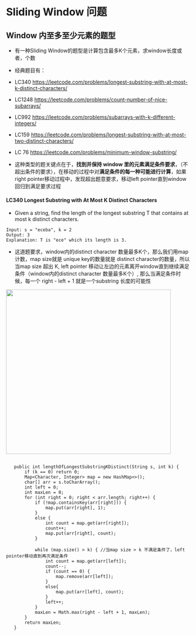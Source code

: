
# Sliding Window 问题


## Window 内至多至少元素的题型

- 有一种Sliding Window的题型是计算包含最多K个元素，求window长度或者，个数
- 经典题目有：
- LC340 https://leetcode.com/problems/longest-substring-with-at-most-k-distinct-characters/
- LC1248 https://leetcode.com/problems/count-number-of-nice-subarrays/
- LC992 https://leetcode.com/problems/subarrays-with-k-different-integers/
- LC159 https://leetcode.com/problems/longest-substring-with-at-most-two-distinct-characters/
- LC 76 https://leetcode.com/problems/minimum-window-substring/

- 这种类型的题关键点在于，**找到并保持 window 里的元素满足条件要求**，（不超出条件的要求），在移动的过程中对**满足条件的每一种可能进行计算**，如果right pointer移动过程中，发现超出题意要求，移动left pointer直到window 回归到满足要求过程

#### LC340 Longest Substring with At Most K Distinct Characters
- Given a string, find the length of the longest substring T that contains at most k distinct characters.

``` 
Input: s = "eceba", k = 2
Output: 3
Explanation: T is "ece" which its length is 3.

``` 

- 这道题要求，window内的distinct character 数量最多K个，那么我们用map计数，map size就是 unique key的数量就是 distinct character的数量，所以当map size 超出 K, left pointer 移动让左边的元素离开window直到继续满足条件（window内的distinct character 数量最多K个）, 那么当满足条件时候，每一个 right - left + 1 就是一个substring 长度的可能性

 <img src="https://raw.githubusercontent.com/zeyao/TechNotes/master/Document/LC340.jpg" style="height:450px" />
 
 ``` 

    public int lengthOfLongestSubstringKDistinct(String s, int k) {
        if (k == 0) return 0;
        Map<Character, Integer> map = new HashMap<>();
        char[] arr = s.toCharArray();
        int left = 0;
        int maxLen = 0;
        for (int right = 0; right < arr.length; right++) {
            if (!map.containsKey(arr[right])) {
                map.put(arr[right], 1);
            }
            else {
                int count = map.get(arr[right]);
                count++;
                map.put(arr[right], count);
            }
            
            while (map.size() > k) { //当map size > k 不满足条件了，left pointer移动直到再次满足条件
                int count = map.get(arr[left]);
                count--;
                if (count == 0) {
                    map.remove(arr[left]);
                }
                else{
                    map.put(arr[left], count);
                }
                left++;
            }
            maxLen = Math.max(right - left + 1, maxLen);
        }
        return maxLen;
    }
``` 

